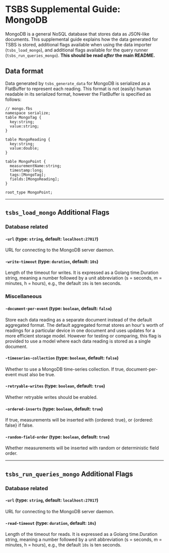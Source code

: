 # TSBS Supplemental Guide: MongoDB

MongoDB is a general NoSQL database that stores data as JSON-like documents.
This supplemental guide explains how the data generated for TSBS is stored, additional flags available when
using the data importer (`tsbs_load_mongo`), and additional flags
available for the query runner (`tsbs_run_queries_mongo`). **This
should be read *after* the main README.**

## Data format

Data generated by `tsbs_generate_data` for MongoDB is serialized as a
FlatBuffer to represent each reading. This format is not (easily) human readable
in its serialized format, however the FlatBuffer is specified as follows:
```text
// mongo.fbs
namespace serialize;
table MongoTag {
  key:string;
  value:string;
}

table MongoReading {
  key:string;
  value:double;
}

table MongoPoint {
  measurementName:string;
  timestamp:long;
  tags:[MongoTag];
  fields:[MongoReading];
}

root_type MongoPoint;
```

---

## `tsbs_load_mongo` Additional Flags

### Database related

#### `-url` (type: `string`, default: `localhost:27017`)

URL for connecting to the MongoDB server daemon.

#### `-write-timeout` (type: `duration`, default: `10s`)

Length of the timeout for writes.
It is expressed as a Golang time.Duration string, meaning a number followed
by a unit abbreviation (s = seconds,
m = minutes, h = hours), e.g., the default `10s` is ten seconds.


### Miscellaneous

#### `-document-per-event` (type: `boolean`, default: `false`)

Store each data reading as a separate document instead of the default aggregated
format. The default aggregated format stores an hour's worth of readings for
a particular device in one document and uses updates for a more efficient
storage model. However for testing or comparing, this flag is provided to use
a model where each data reading is stored as a single document.

#### `-timeseries-collection` (type: `boolean`, default: `false`)

Whether to use a MongoDB time-series collection. If true, document-per-event must also be true.

#### `-retryable-writes` (type: `boolean`, default: `true`)

Whether retryable writes should be enabled.

#### `-ordered-inserts` (type: `boolean`, default: `true`)

If true, measurements will be inserted with {ordered: true}, or {ordered: false} if false.

#### `-random-field-order` (type: `boolean`, default: `true`)

Whether measurements will be inserted with random or deterministic field order.

---

## `tsbs_run_queries_mongo` Additional Flags

### Database related

#### `-url` (type: `string`, default: `localhost:27017`)

URL for connecting to the MongoDB server daemon.

#### `-read-timeout` (type: `duration`, default: `10s`)

Length of the timeout for reads.
It is expressed as a Golang time.Duration string, meaning a number followed
by a unit abbreviation (s = seconds,
m = minutes, h = hours), e.g., the default `10s` is ten seconds.
